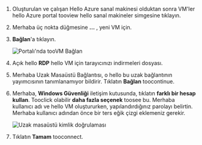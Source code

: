 1. Oluşturulan ve çalışan Hello Azure sanal makinesi olduktan sonra VM'ler hello Azure portal tooview hello sanal makineler simgesine tıklayın.

1. Merhaba üç nokta düğmesine **...** , yeni VM için.

1. **Bağlan**'a tıklayın.

   ![Portalı'nda tooVM Bağlan](./media/virtual-machines-sql-server-remote-desktop-connect/azure-virtual-machine-connect.png)

1. Açık hello **RDP** hello VM için tarayıcınızı indirmeleri dosyası.

1. Merhaba Uzak Masaüstü Bağlantısı, o hello bu uzak bağlantının yayımcısının tanımlanamıyor bildirir. Tıklatın **Bağlan** toocontinue.

1. Merhaba, **Windows Güvenliği** iletişim kutusunda, tıklatın **farklı bir hesap kullan**. Tooclick olabilir **daha fazla seçenek** toosee bu. Merhaba kullanıcı adı ve hello VM oluştururken, yapılandırdığınız parolayı belirtin. Merhaba kullanıcı adından önce bir ters eğik çizgi eklemeniz gerekir.

   ![Uzak masaüstü kimlik doğrulaması](./media/virtual-machines-sql-server-remote-desktop-connect/remote-desktop-connect.png)

1. Tıklatın **Tamam** tooconnect.

